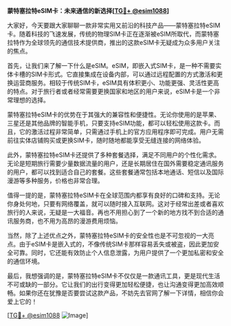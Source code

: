**蒙特塞拉特eSIM卡：未来通信的新选择[[TG💪+ @esim1088](https://t.me/s/esim1088)]**

大家好，今天要跟大家聊聊一款非常实用又前沿的科技产品——蒙特塞拉特eSIM卡。随着科技的飞速发展，传统的物理SIM卡正在逐渐被eSIM所取代，而蒙特塞拉特作为全球领先的通信技术提供商，推出的这款eSIM卡无疑成为众多用户关注的焦点。

首先，让我们来了解一下什么是eSIM。eSIM，即嵌入式SIM卡，是一种不需要实体卡槽的SIM卡形式。它直接集成在设备内部，可以通过远程配置的方式激活和更换运营商服务。相较于传统SIM卡，eSIM具有体积更小、功能更强、灵活性更高的特点。对于旅行者或者经常需要更换国家和地区的用户来说，eSIM卡是一个非常理想的选择。

蒙特塞拉特eSIM卡的优势在于其强大的兼容性和便捷性。无论你使用的是苹果、三星还是其他品牌的智能手机，只要支持eSIM功能，都可以轻松使用这款卡。而且，它的激活过程非常简单，只需通过手机上的官方应用程序即可完成。用户无需前往实体店铺购买或更换SIM卡，随时随地都能享受无缝连接的网络体验。

此外，蒙特塞拉特eSIM卡还提供了多种套餐选择，满足不同用户的个性化需求。无论是短期旅行需要少量数据流量的用户，还是长期居住在国外需要稳定通讯服务的用户，都可以找到适合自己的套餐。这些套餐通常包括本地通话、短信以及国际漫游等多种服务，价格也非常合理。

值得一提的是，蒙特塞拉特eSIM卡在全球范围内都享有良好的口碑和支持。无论你身处何地，只要有网络覆盖，就可以随时接入互联网。这对于经常出差或者喜欢旅行的人来说，无疑是一大福音。再也不用担心到了一个新的地方找不到合适的通讯服务商，也不用为高昂的漫游费用烦恼。

当然，除了上述优点之外，蒙特塞拉特eSIM卡的安全性也是不可忽视的一大亮点。由于eSIM卡是嵌入式的，不像传统SIM卡那样容易丢失或被盗，因此更加安全可靠。同时，它还能有效防止个人信息泄露，为用户提供了一个更加私密和安全的通信环境。

最后，我想强调的是，蒙特塞拉特eSIM卡不仅仅是一款通讯工具，更是现代生活不可或缺的一部分。它让我们的出行变得更加轻松便捷，也让沟通变得更加高效顺畅。如果你还在犹豫是否要尝试这款产品，不妨先去官网了解一下详情，相信你会爱上它的！

[[TG💪+ @esim1088](https://t.me/s/esim1088) ![Image](https://i.postimg.cc/4NQfJmqS/Snipaste-2025-05-13-00-14-12.png)]